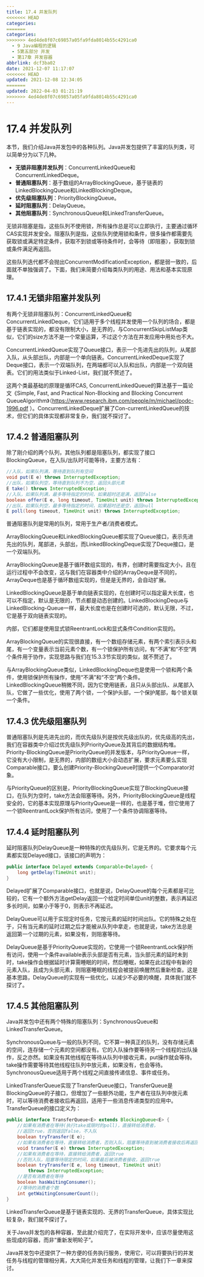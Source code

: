 ```yaml
---
title: 17.4 并发队列
<<<<<<< HEAD
categories:
=======
categories: 
>>>>>>> 4ed4de8f07c69857a05fa9fda8014b55c4291ca0
  - 9 Java编程的逻辑
  - 5第五部分 并发
  - 第17章 并发容器
abbrlink: dcf3ba02
date: 2021-12-07 11:17:07
<<<<<<< HEAD
updated: 2021-12-08 12:34:05
=======
updated: 2022-04-03 01:21:19
>>>>>>> 4ed4de8f07c69857a05fa9fda8014b55c4291ca0
---
```

# 17.4 并发队列
本节，我们介绍Java并发包中的各种队列。Java并发包提供了丰富的队列类，可以简单分为以下几种。
- **无锁非阻塞并发队列**：ConcurrentLinkedQueue和ConcurrentLinkedDeque。
- **普通阻塞队列**：基于数组的ArrayBlockingQueue，基于链表的LinkedBlockingQueue和LinkedBlockingDeque。
- **优先级阻塞队列**：PriorityBlockingQueue。
- **延时阻塞队列**：DelayQueue。
- **其他阻塞队列**：SynchronousQueue和LinkedTransferQueue。

无锁非阻塞是指，这些队列不使用锁，所有操作总是可以立即执行，主要通过循环CAS实现并发安全。阻塞队列是指，这些队列使用锁和条件，很多操作都需要先获取锁或满足特定条件，获取不到锁或等待条件时，会等待（即阻塞），获取到锁或条件满足再返回。

这些队列迭代都不会抛出ConcurrentModificationException，都是弱一致的，后面就不单独强调了。下面，我们来简要介绍每类队列的用途、用法和基本实现原理。

## 17.4.1 无锁非阻塞并发队列
有两个无锁非阻塞队列：ConcurrentLinkedQueue和ConcurrentLinkedDeque，它们适用于多个线程并发使用一个队列的场合，都是基于链表实现的，都没有限制大小，是无界的，与ConcurrentSkipListMap类似，它们的size方法不是一个常量运算，不过这个方法在并发应用中用处也不大。

ConcurrentLinkedQueue实现了Queue接口，表示一个先进先出的队列，从尾部入队，从头部出队，内部是一个单向链表。ConcurrentLinkedDeque实现了Deque接口，表示一个双端队列，在两端都可以入队和出队，内部是一个双向链表。它们的用法类似于Linked-List，我们就不赘述了。

这两个类最基础的原理是循环CAS, ConcurrentLinkedQueue的算法基于一篇论文《Simple, Fast, and Practical Non-Blocking and Blocking Concurrent QueueAlgorithm》（https://www.research.ibm.com/people/m/michael/podc-1996.pdf ）。ConcurrentLinkedDeque扩展了Con-currentLinkedQueue的技术，但它们的具体实现都非常复杂，我们就不探讨了。

## 17.4.2 普通阻塞队列
除了刚介绍的两个队列，其他队列都是阻塞队列，都实现了接口BlockingQueue，在入队/出队时可能等待，主要方法有：

```java
//入队，如果队列满，等待直到队列有空间
void put(E e) throws InterruptedException;
//出队，如果队列空，等待直到队列不为空，返回头部元素
E take() throws InterruptedException;
//入队，如果队列满，最多等待指定的时间，如果超时还是满，返回false
boolean offer(E e, long timeout, TimeUnit unit) throws InterruptedException;
//出队，如果队列空，最多等待指定的时间，如果超时还是空，返回null
E poll(long timeout, TimeUnit unit) throws InterruptedException;
```

普通阻塞队列是常用的队列，常用于生产者/消费者模式。

ArrayBlockingQueue和LinkedBlockingQueue都实现了Queue接口，表示先进先出的队列，尾部进，头部出，而LinkedBlockingDeque实现了Deque接口，是一个双端队列。

ArrayBlockingQueue是基于循环数组实现的，有界，创建时需要指定大小，且在运行过程中不会改变，这与我们在容器类中介绍的ArrayDeque是不同的，ArrayDeque也是基于循环数组实现的，但是是无界的，会自动扩展。

LinkedBlockingQueue是基于单向链表实现的，在创建时可以指定最大长度，也可以不指定，默认是无限的，节点都是动态创建的。LinkedBlockingDeque与LinkedBlocking-Queue一样，最大长度也是在创建时可选的，默认无限，不过，它是基于双向链表实现的。

内部，它们都是使用显式锁ReentrantLock和显式条件Condition实现的。

ArrayBlockingQueue的实现很直接，有一个数组存储元素，有两个索引表示头和尾，有一个变量表示当前元素个数，有一个锁保护所有访问，有“不满”和“不空”两个条件用于协作，实现思路与我们在15.3.3节实现的类似，就不赘述了。

与ArrayBlockingQueue类似，LinkedBlockingDeque也是使用一个锁和两个条件，使用锁保护所有操作，使用“不满”和“不空”两个条件。LinkedBlockingQueue稍微不同，因为它使用链表，且只从头部出队、从尾部入队，它做了一些优化，使用了两个锁，一个保护头部，一个保护尾部，每个锁关联一个条件。

## 17.4.3 优先级阻塞队列
普通阻塞队列是先进先出的，而优先级队列是按优先级出队的，优先级高的先出，我们在容器类中介绍过优先级队列PriorityQueue及其背后的数据结构堆。Priority-BlockingQueue是PriorityQueue的并发版本，与PriorityQueue一样，它没有大小限制，是无界的，内部的数组大小会动态扩展，要求元素要么实现Comparable接口，要么创建Priority-BlockingQueue时提供一个Comparator对象。

与PriorityQueue的区别是，PriorityBlockingQueue实现了BlockingQueue接口，在队列为空时，take方法会阻塞等待。另外，PriorityBlockingQueue是线程安全的，它的基本实现原理与PriorityQueue是一样的，也是基于堆，但它使用了一个锁ReentrantLock保护所有访问，使用了一个条件协调阻塞等待。

## 17.4.4 延时阻塞队列
延时阻塞队列DelayQueue是一种特殊的优先级队列，它是无界的。它要求每个元素都实现Delayed接口，该接口的声明为：

```java
public interface Delayed extends Comparable<Delayed> {
    long getDelay(TimeUnit unit);
}
```

Delayed扩展了Comparable接口，也就是说，DelayQueue的每个元素都是可比较的，它有一个额外方法getDelay返回一个给定时间单位unit的整数，表示再延迟多长时间，如果小于等于0，则表示不再延迟。

DelayQueue可以用于实现定时任务，它按元素的延时时间出队。它的特殊之处在于，只有当元素的延时过期之后才能被从队列中拿走，也就是说，take方法总是返回第一个过期的元素，如果没有，则阻塞等待。

DelayQueue是基于PriorityQueue实现的，它使用一个锁ReentrantLock保护所有访问，使用一个条件available表示头部是否有元素，当头部元素的延时未到时，take操作会根据延时计算需睡眠的时间，然后睡眠，如果在此过程中有新的元素入队，且成为头部元素，则阻塞睡眠的线程会被提前唤醒然后重新检查。这是基本思路，DelayQueue的实现有一些优化，以减少不必要的唤醒，具体我们就不探讨了。

## 17.4.5 其他阻塞队列
Java并发包中还有两个特殊的阻塞队列：SynchronousQueue和LinkedTransferQueue。

SynchronousQueue与一般的队列不同，它不算一种真正的队列，没有存储元素的空间，连存储一个元素的空间都没有。它的入队操作要等待另一个线程的出队操作，反之亦然。如果没有其他线程在等待从队列中接收元素，put操作就会等待。take操作需要等待其他线程往队列中放元素，如果没有，也会等待。SynchronousQueue适用于两个线程之间直接传递信息、事件或任务。

LinkedTransferQueue实现了TransferQueue接口，TransferQueue是BlockingQueue的子接口，但增加了一些额外功能，生产者在往队列中放元素时，可以等待消费者接收后再返回，适用于一些消息传递类型的应用中。TransferQueue的接口定义为：

```java
public interface TransferQueue<E> extends BlockingQueue<E> {
    //如果有消费者在等待(执行take或限时的poll)，直接转给消费者，
    //返回true，否则返回false，不入队
    boolean tryTransfer(E e);
    //如果有消费者在等待，直接转给消费者，否则入队，阻塞等待直到被消费者接收后再返回
    void transfer(E e) throws InterruptedException;
    //如果有消费者在等待，直接转给消费者，返回true
    //否则入队，阻塞等待限定的时间，如果最后被消费者接收，返回true
    boolean tryTransfer(E e, long timeout, TimeUnit unit)
        throws InterruptedException;
    //是否有消费者在等待
    boolean hasWaitingConsumer();
    //等待的消费者个数
    int getWaitingConsumerCount();
}
```

LinkedTransferQueue是基于链表实现的、无界的TransferQueue，具体实现比较复杂，我们就不探讨了。

关于Java并发包的各种容器，至此就介绍完了，在实际开发中，应该尽量使用这些现成的容器，而非“重新发明轮子”。

Java并发包中还提供了一种方便的任务执行服务，使用它，可以将要执行的并发任务与线程的管理相分离，大大简化并发任务和线程的管理，让我们下一章来探讨。

